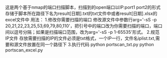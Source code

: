 这是两个基于nmap的端口扫描脚本，扫描到的open端口以IP:port1 port2的形式存储于脚本所在路径下名为result[日期].txt的txt文件中或者result[日期].xlsx的excel文件中
用法：
1.修改你需要扫描的端口
修改源文件中参数行arg='-sS -p 20,21,22,23,25,53,69,79,80,110'，把引号中的端口改为你需要扫描的端口，端口间以逗号分隔；如果是扫描端口范围，改为arg='-sS -p 1-65535'形式。
2.规范IP文件
存放需要扫描的IP的文件必须是txt格式，一个IP一行，文件名iplist.txt,需要和源文件放置在同一个路径下
3.执行代码
python portscan_txt.py
python portscan_excel.py
